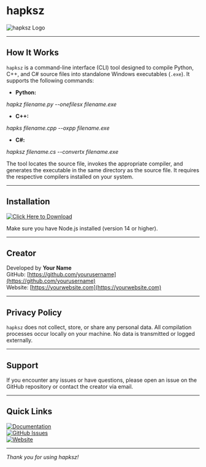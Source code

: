 # hapksz

![hapksz Logo](https://via.placeholder.com/150)  

---

## How It Works

`hapksz` is a command-line interface (CLI) tool designed to compile Python, C++, and C# source files into standalone Windows executables (`.exe`). It supports the following commands:

- **Python:**  

*hapkz filename.py --onefilesx filename.exe*

- **C++:**  

*hapks filename.cpp --oxpp filename.exe*

- **C#:**  

*hapksz filename.cs --convertx filename.exe*


The tool locates the source file, invokes the appropriate compiler, and generates the executable in the same directory as the source file. It requires the respective compilers installed on your system.

---

## Installation

[![Click Here to Download](https://img.shields.io/badge/Download-hapksz-blue?style=for-the-badge&logo=download)](https://your-download-link.com)


Make sure you have Node.js installed (version 14 or higher).

---

## Creator

Developed by **Your Name**  
GitHub: [https://github.com/yourusername](https://github.com/yourusername)  
Website: [https://yourwebsite.com](https://yourwebsite.com)

---

## Privacy Policy

`hapksz` does not collect, store, or share any personal data. All compilation processes occur locally on your machine. No data is transmitted or logged externally.

---

## Support

If you encounter any issues or have questions, please open an issue on the GitHub repository or contact the creator via email.

---

## Quick Links

[![Documentation](https://img.shields.io/badge/Documentation-Read%20More-green?style=for-the-badge&logo=book)](https://your-docs-link.com)  
[![GitHub Issues](https://img.shields.io/badge/Report%20Issue-GitHub-red?style=for-the-badge&logo=github)](https://github.com/yourusername/hapksz/issues)  
[![Website](https://img.shields.io/badge/Visit%20Website-Click%20Here-orange?style=for-the-badge&logo=firefox)](https://yourwebsite.com)

---

*Thank you for using hapksz!*
